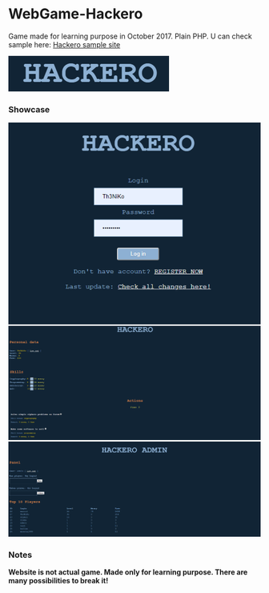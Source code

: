 # WebGame-Hackero
Game made for learning purpose in October 2017. Plain PHP.
U can check sample here: <a href="https://hakero.000webhostapp.com/index.php">Hackero sample site</a>

<img src="Media_img/Logo.png" alt="logo" >
<h3> Showcase </h3>
<div>
<img src="Media_img/1.png" alt="screenshot 1">
<img src="Media_img/2.png" alt="screenshot 2">
<img src="Media_img/3.png" alt="screenshot 3">
</div>
<h3> Notes </h3>
<b>Website is not actual game. Made only for learning purpose. There are many possibilities to break it!</b>